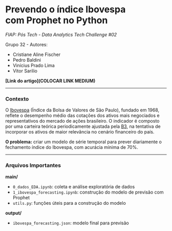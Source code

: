 # Prevendo o índice Ibovespa com Prophet no Python

*FIAP: Pós Tech - Data Analytics Tech Challenge #02*

Grupo 32 - Autores:
- Cristiane Aline Fischer
- Pedro Baldini
- Vinícius Prado Lima
- Vitor Sarilio

**[Link do artigo](COLOCAR LINK MEDIUM)**

---

### Contexto
O [Ibovespa](https://www.b3.com.br/pt_br/market-data-e-indices/indices/indices-amplos/ibovespa.htm) (Índice da Bolsa de Valores de São Paulo), fundado em 1968, reflete o desempenho médio das cotações dos ativos mais negociados e representativos do mercado de ações brasileiro. O indicador é composto por uma carteira teórica periodicamente ajustada pela [B3](https://www.b3.com.br), na tentativa de incorporar os ativos de maior relevância no cenário financeiro do país.

**O problema:** criar um modelo de série temporal para prever diariamente o fechamento índice do Ibovespa, com acurácia mínima de 70%.

---

### Arquivos Importantes

**main/**

- `0_dados_EDA.ipynb`: coleta e análise exploratória de dados
- `1_ibovespa_forecasting.ipynb`: construção do modelo de previsão com Prophet
- `utils.py`: funções úteis para a construção do modelo

**output/**

- `ibovespa_forecasting.json`: modelo final para previsão
